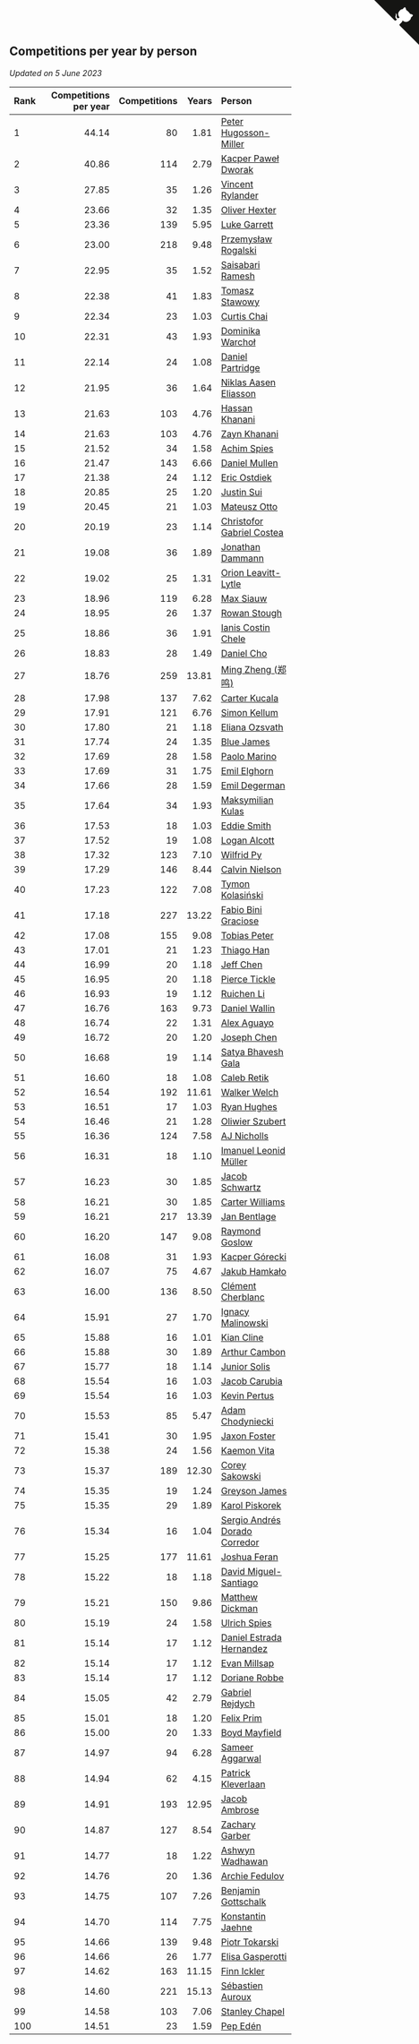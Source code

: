 ## Competitions per year by person

*Updated on  5 June 2023*

| Rank | Competitions per year | Competitions | Years | Person |
| :--- | ---: | ---: | ---: | :--- |
| 1 | 44.14 | 80 | 1.81 | [Peter Hugosson-Miller](https://www.worldcubeassociation.org/persons/2021HUGO01) |
| 2 | 40.86 | 114 | 2.79 | [Kacper Paweł Dworak](https://www.worldcubeassociation.org/persons/2020DWOR01) |
| 3 | 27.85 | 35 | 1.26 | [Vincent Rylander](https://www.worldcubeassociation.org/persons/2022RYLA01) |
| 4 | 23.66 | 32 | 1.35 | [Oliver Hexter](https://www.worldcubeassociation.org/persons/2022HEXT01) |
| 5 | 23.36 | 139 | 5.95 | [Luke Garrett](https://www.worldcubeassociation.org/persons/2017GARR05) |
| 6 | 23.00 | 218 | 9.48 | [Przemysław Rogalski](https://www.worldcubeassociation.org/persons/2013ROGA02) |
| 7 | 22.95 | 35 | 1.52 | [Saisabari Ramesh](https://www.worldcubeassociation.org/persons/2021RAME01) |
| 8 | 22.38 | 41 | 1.83 | [Tomasz Stawowy](https://www.worldcubeassociation.org/persons/2021STAW01) |
| 9 | 22.34 | 23 | 1.03 | [Curtis Chai](https://www.worldcubeassociation.org/persons/2022CHAI02) |
| 10 | 22.31 | 43 | 1.93 | [Dominika Warchoł](https://www.worldcubeassociation.org/persons/2021WARC01) |
| 11 | 22.14 | 24 | 1.08 | [Daniel Partridge](https://www.worldcubeassociation.org/persons/2022PART02) |
| 12 | 21.95 | 36 | 1.64 | [Niklas Aasen Eliasson](https://www.worldcubeassociation.org/persons/2021ELIA01) |
| 13 | 21.63 | 103 | 4.76 | [Hassan Khanani](https://www.worldcubeassociation.org/persons/2018KHAN26) |
| 14 | 21.63 | 103 | 4.76 | [Zayn Khanani](https://www.worldcubeassociation.org/persons/2018KHAN28) |
| 15 | 21.52 | 34 | 1.58 | [Achim Spies](https://www.worldcubeassociation.org/persons/2021SPIE01) |
| 16 | 21.47 | 143 | 6.66 | [Daniel Mullen](https://www.worldcubeassociation.org/persons/2016MULL04) |
| 17 | 21.38 | 24 | 1.12 | [Eric Ostdiek](https://www.worldcubeassociation.org/persons/2022OSTD01) |
| 18 | 20.85 | 25 | 1.20 | [Justin Sui](https://www.worldcubeassociation.org/persons/2022SUIJ01) |
| 19 | 20.45 | 21 | 1.03 | [Mateusz Otto](https://www.worldcubeassociation.org/persons/2022OTTO01) |
| 20 | 20.19 | 23 | 1.14 | [Christofor Gabriel Costea](https://www.worldcubeassociation.org/persons/2022COST03) |
| 21 | 19.08 | 36 | 1.89 | [Jonathan Dammann](https://www.worldcubeassociation.org/persons/2021DAMM01) |
| 22 | 19.02 | 25 | 1.31 | [Orion Leavitt-Lytle](https://www.worldcubeassociation.org/persons/2022LEAV01) |
| 23 | 18.96 | 119 | 6.28 | [Max Siauw](https://www.worldcubeassociation.org/persons/2017SIAU02) |
| 24 | 18.95 | 26 | 1.37 | [Rowan Stough](https://www.worldcubeassociation.org/persons/2022STOU01) |
| 25 | 18.86 | 36 | 1.91 | [Ianis Costin Chele](https://www.worldcubeassociation.org/persons/2021CHEL01) |
| 26 | 18.83 | 28 | 1.49 | [Daniel Cho](https://www.worldcubeassociation.org/persons/2021CHOD01) |
| 27 | 18.76 | 259 | 13.81 | [Ming Zheng (郑鸣)](https://www.worldcubeassociation.org/persons/2009ZHEN11) |
| 28 | 17.98 | 137 | 7.62 | [Carter Kucala](https://www.worldcubeassociation.org/persons/2015KUCA01) |
| 29 | 17.91 | 121 | 6.76 | [Simon Kellum](https://www.worldcubeassociation.org/persons/2016KELL12) |
| 30 | 17.80 | 21 | 1.18 | [Eliana Ozsvath](https://www.worldcubeassociation.org/persons/2022OZSV01) |
| 31 | 17.74 | 24 | 1.35 | [Blue James](https://www.worldcubeassociation.org/persons/2022JAME01) |
| 32 | 17.69 | 28 | 1.58 | [Paolo Marino](https://www.worldcubeassociation.org/persons/2021MARI04) |
| 33 | 17.69 | 31 | 1.75 | [Emil Elghorn](https://www.worldcubeassociation.org/persons/2021ELGH01) |
| 34 | 17.66 | 28 | 1.59 | [Emil Degerman](https://www.worldcubeassociation.org/persons/2021DEGE01) |
| 35 | 17.64 | 34 | 1.93 | [Maksymilian Kulas](https://www.worldcubeassociation.org/persons/2021KULA02) |
| 36 | 17.53 | 18 | 1.03 | [Eddie Smith](https://www.worldcubeassociation.org/persons/2022SMIT20) |
| 37 | 17.52 | 19 | 1.08 | [Logan Alcott](https://www.worldcubeassociation.org/persons/2022ALCO02) |
| 38 | 17.32 | 123 | 7.10 | [Wilfrid Py](https://www.worldcubeassociation.org/persons/2016PYWI01) |
| 39 | 17.29 | 146 | 8.44 | [Calvin Nielson](https://www.worldcubeassociation.org/persons/2014NIEL03) |
| 40 | 17.23 | 122 | 7.08 | [Tymon Kolasiński](https://www.worldcubeassociation.org/persons/2016KOLA02) |
| 41 | 17.18 | 227 | 13.22 | [Fabio Bini Graciose](https://www.worldcubeassociation.org/persons/2010GRAC02) |
| 42 | 17.08 | 155 | 9.08 | [Tobias Peter](https://www.worldcubeassociation.org/persons/2014PETE03) |
| 43 | 17.01 | 21 | 1.23 | [Thiago Han](https://www.worldcubeassociation.org/persons/2022HANT01) |
| 44 | 16.99 | 20 | 1.18 | [Jeff Chen](https://www.worldcubeassociation.org/persons/2022CHEN19) |
| 45 | 16.95 | 20 | 1.18 | [Pierce Tickle](https://www.worldcubeassociation.org/persons/2022TICK01) |
| 46 | 16.93 | 19 | 1.12 | [Ruichen Li](https://www.worldcubeassociation.org/persons/2022LIRU02) |
| 47 | 16.76 | 163 | 9.73 | [Daniel Wallin](https://www.worldcubeassociation.org/persons/2013WALL03) |
| 48 | 16.74 | 22 | 1.31 | [Alex Aguayo](https://www.worldcubeassociation.org/persons/2022AGUA01) |
| 49 | 16.72 | 20 | 1.20 | [Joseph Chen](https://www.worldcubeassociation.org/persons/2022CHEN16) |
| 50 | 16.68 | 19 | 1.14 | [Satya Bhavesh Gala](https://www.worldcubeassociation.org/persons/2022GALA03) |
| 51 | 16.60 | 18 | 1.08 | [Caleb Retik](https://www.worldcubeassociation.org/persons/2022RETI01) |
| 52 | 16.54 | 192 | 11.61 | [Walker Welch](https://www.worldcubeassociation.org/persons/2011WELC01) |
| 53 | 16.51 | 17 | 1.03 | [Ryan Hughes](https://www.worldcubeassociation.org/persons/2022HUGH04) |
| 54 | 16.46 | 21 | 1.28 | [Oliwier Szubert](https://www.worldcubeassociation.org/persons/2022SZUB01) |
| 55 | 16.36 | 124 | 7.58 | [AJ Nicholls](https://www.worldcubeassociation.org/persons/2015NICH04) |
| 56 | 16.31 | 18 | 1.10 | [Imanuel Leonid Müller](https://www.worldcubeassociation.org/persons/2022MULL02) |
| 57 | 16.23 | 30 | 1.85 | [Jacob Schwartz](https://www.worldcubeassociation.org/persons/2021SCHW01) |
| 58 | 16.21 | 30 | 1.85 | [Carter Williams](https://www.worldcubeassociation.org/persons/2021WILL06) |
| 59 | 16.21 | 217 | 13.39 | [Jan Bentlage](https://www.worldcubeassociation.org/persons/2010BENT01) |
| 60 | 16.20 | 147 | 9.08 | [Raymond Goslow](https://www.worldcubeassociation.org/persons/2014GOSL01) |
| 61 | 16.08 | 31 | 1.93 | [Kacper Górecki](https://www.worldcubeassociation.org/persons/2021GORE01) |
| 62 | 16.07 | 75 | 4.67 | [Jakub Hamkało](https://www.worldcubeassociation.org/persons/2018HAMK01) |
| 63 | 16.00 | 136 | 8.50 | [Clément Cherblanc](https://www.worldcubeassociation.org/persons/2014CHER05) |
| 64 | 15.91 | 27 | 1.70 | [Ignacy Malinowski](https://www.worldcubeassociation.org/persons/2021MALI02) |
| 65 | 15.88 | 16 | 1.01 | [Kian Cline](https://www.worldcubeassociation.org/persons/2022CLIN01) |
| 66 | 15.88 | 30 | 1.89 | [Arthur Cambon](https://www.worldcubeassociation.org/persons/2021CAMB01) |
| 67 | 15.77 | 18 | 1.14 | [Junior Solis](https://www.worldcubeassociation.org/persons/2022SOLI03) |
| 68 | 15.54 | 16 | 1.03 | [Jacob Carubia](https://www.worldcubeassociation.org/persons/2022CARU02) |
| 69 | 15.54 | 16 | 1.03 | [Kevin Pertus](https://www.worldcubeassociation.org/persons/2022PERT01) |
| 70 | 15.53 | 85 | 5.47 | [Adam Chodyniecki](https://www.worldcubeassociation.org/persons/2017CHOD02) |
| 71 | 15.41 | 30 | 1.95 | [Jaxon Foster](https://www.worldcubeassociation.org/persons/2021FOST01) |
| 72 | 15.38 | 24 | 1.56 | [Kaemon Vita](https://www.worldcubeassociation.org/persons/2021VITA01) |
| 73 | 15.37 | 189 | 12.30 | [Corey Sakowski](https://www.worldcubeassociation.org/persons/2011SAKO01) |
| 74 | 15.35 | 19 | 1.24 | [Greyson James](https://www.worldcubeassociation.org/persons/2022JAME02) |
| 75 | 15.35 | 29 | 1.89 | [Karol Piskorek](https://www.worldcubeassociation.org/persons/2021PISK01) |
| 76 | 15.34 | 16 | 1.04 | [Sergio Andrés Dorado Corredor](https://www.worldcubeassociation.org/persons/2022CORR05) |
| 77 | 15.25 | 177 | 11.61 | [Joshua Feran](https://www.worldcubeassociation.org/persons/2011FERA01) |
| 78 | 15.22 | 18 | 1.18 | [David Miguel-Santiago](https://www.worldcubeassociation.org/persons/2022MIGU02) |
| 79 | 15.21 | 150 | 9.86 | [Matthew Dickman](https://www.worldcubeassociation.org/persons/2013DICK01) |
| 80 | 15.19 | 24 | 1.58 | [Ulrich Spies](https://www.worldcubeassociation.org/persons/2021SPIE02) |
| 81 | 15.14 | 17 | 1.12 | [Daniel Estrada Hernandez](https://www.worldcubeassociation.org/persons/2022HERN07) |
| 82 | 15.14 | 17 | 1.12 | [Evan Millsap](https://www.worldcubeassociation.org/persons/2022MILL05) |
| 83 | 15.14 | 17 | 1.12 | [Doriane Robbe](https://www.worldcubeassociation.org/persons/2022ROBB03) |
| 84 | 15.05 | 42 | 2.79 | [Gabriel Rejdych](https://www.worldcubeassociation.org/persons/2020REJD01) |
| 85 | 15.01 | 18 | 1.20 | [Felix Prim](https://www.worldcubeassociation.org/persons/2022PRIM01) |
| 86 | 15.00 | 20 | 1.33 | [Boyd Mayfield](https://www.worldcubeassociation.org/persons/2022MAYF01) |
| 87 | 14.97 | 94 | 6.28 | [Sameer Aggarwal](https://www.worldcubeassociation.org/persons/2017AGGA01) |
| 88 | 14.94 | 62 | 4.15 | [Patrick Kleverlaan](https://www.worldcubeassociation.org/persons/2019KLEV01) |
| 89 | 14.91 | 193 | 12.95 | [Jacob Ambrose](https://www.worldcubeassociation.org/persons/2010AMBR01) |
| 90 | 14.87 | 127 | 8.54 | [Zachary Garber](https://www.worldcubeassociation.org/persons/2014GARB01) |
| 91 | 14.77 | 18 | 1.22 | [Ashwyn Wadhawan](https://www.worldcubeassociation.org/persons/2022WADH02) |
| 92 | 14.76 | 20 | 1.36 | [Archie Fedulov](https://www.worldcubeassociation.org/persons/2022FEDU01) |
| 93 | 14.75 | 107 | 7.26 | [Benjamin Gottschalk](https://www.worldcubeassociation.org/persons/2016GOTT01) |
| 94 | 14.70 | 114 | 7.75 | [Konstantin Jaehne](https://www.worldcubeassociation.org/persons/2015JAEH01) |
| 95 | 14.66 | 139 | 9.48 | [Piotr Tokarski](https://www.worldcubeassociation.org/persons/2013TOKA01) |
| 96 | 14.66 | 26 | 1.77 | [Elisa Gasperotti](https://www.worldcubeassociation.org/persons/2021GASP01) |
| 97 | 14.62 | 163 | 11.15 | [Finn Ickler](https://www.worldcubeassociation.org/persons/2012ICKL01) |
| 98 | 14.60 | 221 | 15.13 | [Sébastien Auroux](https://www.worldcubeassociation.org/persons/2008AURO01) |
| 99 | 14.58 | 103 | 7.06 | [Stanley Chapel](https://www.worldcubeassociation.org/persons/2016CHAP04) |
| 100 | 14.51 | 23 | 1.59 | [Pep Edén](https://www.worldcubeassociation.org/persons/2021EDEN01) |


<a href="https://github.com/JustinTimeCuber/wca_statistics" class="github-corner" aria-label="View source on Github"><svg width="80" height="80" viewBox="0 0 250 250" style="fill:#151513; color:#fff; position: absolute; top: 0; border: 0; right: 0;" aria-hidden="true"><path d="M0,0 L115,115 L130,115 L142,142 L250,250 L250,0 Z"></path><path d="M128.3,109.0 C113.8,99.7 119.0,89.6 119.0,89.6 C122.0,82.7 120.5,78.6 120.5,78.6 C119.2,72.0 123.4,76.3 123.4,76.3 C127.3,80.9 125.5,87.3 125.5,87.3 C122.9,97.6 130.6,101.9 134.4,103.2" fill="currentColor" style="transform-origin: 130px 106px;" class="octo-arm"></path><path d="M115.0,115.0 C114.9,115.1 118.7,116.5 119.8,115.4 L133.7,101.6 C136.9,99.2 139.9,98.4 142.2,98.6 C133.8,88.0 127.5,74.4 143.8,58.0 C148.5,53.4 154.0,51.2 159.7,51.0 C160.3,49.4 163.2,43.6 171.4,40.1 C171.4,40.1 176.1,42.5 178.8,56.2 C183.1,58.6 187.2,61.8 190.9,65.4 C194.5,69.0 197.7,73.2 200.1,77.6 C213.8,80.2 216.3,84.9 216.3,84.9 C212.7,93.1 206.9,96.0 205.4,96.6 C205.1,102.4 203.0,107.8 198.3,112.5 C181.9,128.9 168.3,122.5 157.7,114.1 C157.9,116.9 156.7,120.9 152.7,124.9 L141.0,136.5 C139.8,137.7 141.6,141.9 141.8,141.8 Z" fill="currentColor" class="octo-body"></path></svg></a><style>.github-corner:hover .octo-arm{animation:octocat-wave 560ms ease-in-out}@keyframes octocat-wave{0%,100%{transform:rotate(0)}20%,60%{transform:rotate(-25deg)}40%,80%{transform:rotate(10deg)}}@media (max-width:500px){.github-corner:hover .octo-arm{animation:none}.github-corner .octo-arm{animation:octocat-wave 560ms ease-in-out}}</style>
